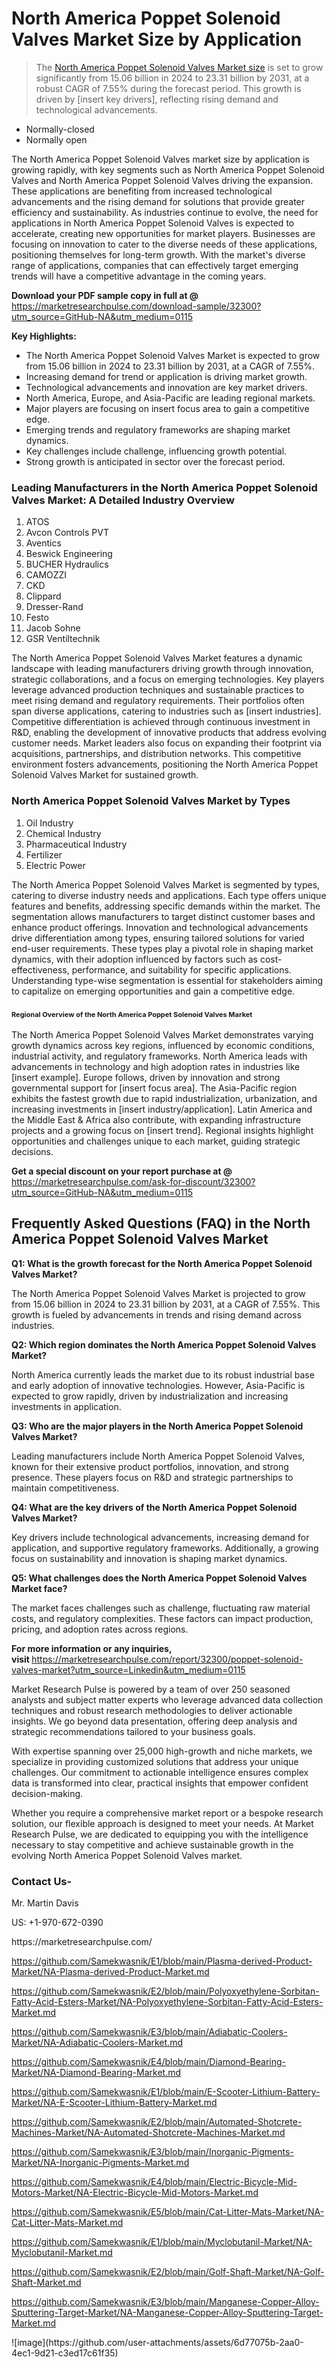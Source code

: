 <h1>North America Poppet Solenoid Valves Market&nbsp;Size by Application</h1><blockquote><p>The <a href="https://marketresearchpulse.com/download-sample/32300?utm_source=GitHub-NA&amp;utm_medium=0115">North America Poppet Solenoid Valves Market size</a> is set to grow significantly from 15.06 billion in 2024 to 23.31 billion by 2031, at a robust CAGR of 7.55% during the forecast period. This growth is driven by [insert key drivers], reflecting rising demand and technological advancements.</p></blockquote><ul><li>Normally-closed<li> Normally open</li></ul><p>The North America Poppet Solenoid Valves market size by application is growing rapidly, with key segments such as North America Poppet Solenoid Valves and North America Poppet Solenoid Valves driving the expansion. These applications are benefiting from increased technological advancements and the rising demand for solutions that provide greater efficiency and sustainability. As industries continue to evolve, the need for applications in North America Poppet Solenoid Valves is expected to accelerate, creating new opportunities for market players. Businesses are focusing on innovation to cater to the diverse needs of these applications, positioning themselves for long-term growth. With the market's diverse range of applications, companies that can effectively target emerging trends will have a competitive advantage in the coming years.</p><p><strong>Download your PDF sample copy in full at @ </strong><a href="https://marketresearchpulse.com/download-sample/32300?utm_source=GitHub-NA&amp;utm_medium=0115">https://marketresearchpulse.com/download-sample/32300?utm_source=GitHub-NA&amp;utm_medium=0115</a></p><p><strong>Key Highlights: </strong></p><ul><li>The North America Poppet Solenoid Valves Market is expected to grow from 15.06 billion in 2024 to 23.31 billion by 2031, at a CAGR of 7.55%.</li><li>Increasing demand for trend or application is driving market growth.</li><li>Technological advancements and innovation are key market drivers.</li><li>North America, Europe, and Asia-Pacific are leading regional markets.</li><li>Major players are focusing on insert focus area to gain a competitive edge.</li><li>Emerging trends and regulatory frameworks are shaping market dynamics.</li><li>Key challenges include challenge, influencing growth potential.</li><li>Strong growth is anticipated in sector over the forecast period.</li></ul><h3>Leading Manufacturers in the North America Poppet Solenoid Valves Market: A Detailed Industry Overview</h3><ol><li>ATOS</li><li>Avcon Controls PVT</li><li>Aventics</li><li>Beswick Engineering</li><li>BUCHER Hydraulics</li><li>CAMOZZI</li><li>CKD</li><li>Clippard</li><li>Dresser-Rand</li><li>Festo</li><li>Jacob Sohne</li><li>GSR Ventiltechnik</li></ol><div class="flex max-w-full flex-col flex-grow"><div class="min-h-8 text-message flex w-full flex-col items-end gap-2 whitespace-normal break-words [.text-message+&amp;]:mt-5" dir="auto" data-message-author-role="assistant" data-message-id="fd8432e4-4910-450d-b182-61b7bfb0a01f" data-message-model-slug="gpt-4o"><div class="flex w-full flex-col gap-1 empty:hidden first:pt-[3px]"><div class="markdown prose w-full break-words dark:prose-invert light"><p>The North America Poppet Solenoid Valves Market features a dynamic landscape with leading manufacturers driving growth through innovation, strategic collaborations, and a focus on emerging technologies. Key players leverage advanced production techniques and sustainable practices to meet rising demand and regulatory requirements. Their portfolios often span diverse applications, catering to industries such as [insert industries]. Competitive differentiation is achieved through continuous investment in R&amp;D, enabling the development of innovative products that address evolving customer needs. Market leaders also focus on expanding their footprint via acquisitions, partnerships, and distribution networks. This competitive environment fosters advancements, positioning the North America Poppet Solenoid Valves Market for sustained growth.</p></div></div></div></div><h3>North America Poppet Solenoid Valves Market by Types</h3><ol><li>Oil Industry<li> Chemical Industry<li> Pharmaceutical Industry<li> Fertilizer<li> Electric Power</li></ol><div class="flex max-w-full flex-col flex-grow"><div class="min-h-8 text-message flex w-full flex-col items-end gap-2 whitespace-normal break-words [.text-message+&amp;]:mt-5" dir="auto" data-message-author-role="assistant" data-message-id="084470be-0bb7-4664-bddf-5156b4f41249" data-message-model-slug="gpt-4o-mini"><div class="flex w-full flex-col gap-1 empty:hidden first:pt-[3px]"><div class="markdown prose w-full break-words dark:prose-invert light"><p>The North America Poppet Solenoid Valves Market is segmented by types, catering to diverse industry needs and applications. Each type offers unique features and benefits, addressing specific demands within the market. The segmentation allows manufacturers to target distinct customer bases and enhance product offerings. Innovation and technological advancements drive differentiation among types, ensuring tailored solutions for varied end-user requirements. These types play a pivotal role in shaping market dynamics, with their adoption influenced by factors such as cost-effectiveness, performance, and suitability for specific applications. Understanding type-wise segmentation is essential for stakeholders aiming to capitalize on emerging opportunities and gain a competitive edge.</p></div></div></div></div><h3><span style="font-size: 11px;">Regional Overview of the North America Poppet Solenoid Valves Market</span></h3><div class="flex max-w-full flex-col flex-grow"><div class="min-h-8 text-message flex w-full flex-col items-end gap-2 whitespace-normal break-words [.text-message+&amp;]:mt-5" dir="auto" data-message-author-role="assistant" data-message-id="e9038762-ce64-4e30-91c9-9bd413514231" data-message-model-slug="gpt-4o-mini"><div class="flex w-full flex-col gap-1 empty:hidden first:pt-[3px]"><div class="markdown prose w-full break-words dark:prose-invert light"><p>The North America Poppet Solenoid Valves Market demonstrates varying growth dynamics across key regions, influenced by economic conditions, industrial activity, and regulatory frameworks. North America leads with advancements in technology and high adoption rates in industries like [insert example]. Europe follows, driven by innovation and strong governmental support for [insert focus area]. The Asia-Pacific region exhibits the fastest growth due to rapid industrialization, urbanization, and increasing investments in [insert industry/application]. Latin America and the Middle East &amp; Africa also contribute, with expanding infrastructure projects and a growing focus on [insert trend]. Regional insights highlight opportunities and challenges unique to each market, guiding strategic decisions.</p></div></div></div></div><p><strong>Get a special discount on your report purchase at @ </strong><a href="https://marketresearchpulse.com/ask-for-discount/32300?utm_source=GitHub-NA&amp;utm_medium=0115">https://marketresearchpulse.com/ask-for-discount/32300?utm_source=GitHub-NA&amp;utm_medium=0115</a></p><h2>Frequently Asked Questions (FAQ) in the North America Poppet Solenoid Valves Market</h2><p><strong>Q1: What is the growth forecast for the North America Poppet Solenoid Valves Market?</strong></p><p>The North America Poppet Solenoid Valves Market is projected to grow from 15.06 billion in 2024 to 23.31 billion by 2031, at a CAGR of 7.55%. This growth is fueled by advancements in trends and rising demand across industries.</p><p><strong>Q2: Which region dominates the North America Poppet Solenoid Valves Market?</strong></p><p>North America currently leads the market due to its robust industrial base and early adoption of innovative technologies. However, Asia-Pacific is expected to grow rapidly, driven by industrialization and increasing investments in application.</p><p><strong>Q3: Who are the major players in the North America Poppet Solenoid Valves Market?</strong></p><p>Leading manufacturers include North America Poppet Solenoid Valves, known for their extensive product portfolios, innovation, and strong presence. These players focus on R&amp;D and strategic partnerships to maintain competitiveness.</p><p><strong>Q4: What are the key drivers of the North America Poppet Solenoid Valves Market?</strong></p><p>Key drivers include technological advancements, increasing demand for application, and supportive regulatory frameworks. Additionally, a growing focus on sustainability and innovation is shaping market dynamics.</p><p><strong>Q5: What challenges does the North America Poppet Solenoid Valves Market face?</strong></p><p>The market faces challenges such as challenge, fluctuating raw material costs, and regulatory complexities. These factors can impact production, pricing, and adoption rates across regions.</p><p><strong>For more information or any inquiries, visit&nbsp;</strong><a href="https://marketresearchpulse.com/report/32300/poppet-solenoid-valves-market?utm_source=Linkedin&utm_medium=0115">https://marketresearchpulse.com/report/32300/poppet-solenoid-valves-market?utm_source=Linkedin&utm_medium=0115</a></p><p>Market Research Pulse is powered by a team of over 250 seasoned analysts and subject matter experts who leverage advanced data collection techniques and robust research methodologies to deliver actionable insights. We go beyond data presentation, offering deep analysis and strategic recommendations tailored to your business goals.</p><p>With expertise spanning over 25,000 high-growth and niche markets, we specialize in providing customized solutions that address your unique challenges. Our commitment to actionable intelligence ensures complex data is transformed into clear, practical insights that empower confident decision-making.</p><p>Whether you require a comprehensive market report or a bespoke research solution, our flexible approach is designed to meet your needs. At Market Research Pulse, we are dedicated to equipping you with the intelligence necessary to stay competitive and achieve sustainable growth in the evolving North America Poppet Solenoid Valves market.</p><h3><strong>Contact Us-</strong></h3><p>Mr. Martin Davis</p><p>US: +1-970-672-0390</p><p>https://marketresearchpulse.com/</p><p><a href="https://github.com/Samekwasnik/E1/blob/main/Plasma-derived-Product-Market/NA-Plasma-derived-Product-Market.md">https://github.com/Samekwasnik/E1/blob/main/Plasma-derived-Product-Market/NA-Plasma-derived-Product-Market.md</a></p><p><a href="https://github.com/Samekwasnik/E2/blob/main/Polyoxyethylene-Sorbitan-Fatty-Acid-Esters-Market/NA-Polyoxyethylene-Sorbitan-Fatty-Acid-Esters-Market.md">https://github.com/Samekwasnik/E2/blob/main/Polyoxyethylene-Sorbitan-Fatty-Acid-Esters-Market/NA-Polyoxyethylene-Sorbitan-Fatty-Acid-Esters-Market.md</a></p><p><a href="https://github.com/Samekwasnik/E3/blob/main/Adiabatic-Coolers-Market/NA-Adiabatic-Coolers-Market.md">https://github.com/Samekwasnik/E3/blob/main/Adiabatic-Coolers-Market/NA-Adiabatic-Coolers-Market.md</a></p><p><a href="https://github.com/Samekwasnik/E4/blob/main/Diamond-Bearing-Market/NA-Diamond-Bearing-Market.md">https://github.com/Samekwasnik/E4/blob/main/Diamond-Bearing-Market/NA-Diamond-Bearing-Market.md</a></p><p><a href="https://github.com/Samekwasnik/E1/blob/main/E-Scooter-Lithium-Battery-Market/NA-E-Scooter-Lithium-Battery-Market.md">https://github.com/Samekwasnik/E1/blob/main/E-Scooter-Lithium-Battery-Market/NA-E-Scooter-Lithium-Battery-Market.md</a></p><p><a href="https://github.com/Samekwasnik/E2/blob/main/Automated-Shotcrete-Machines-Market/NA-Automated-Shotcrete-Machines-Market.md">https://github.com/Samekwasnik/E2/blob/main/Automated-Shotcrete-Machines-Market/NA-Automated-Shotcrete-Machines-Market.md</a></p><p><a href="https://github.com/Samekwasnik/E3/blob/main/Inorganic-Pigments-Market/NA-Inorganic-Pigments-Market.md">https://github.com/Samekwasnik/E3/blob/main/Inorganic-Pigments-Market/NA-Inorganic-Pigments-Market.md</a></p><p><a href="https://github.com/Samekwasnik/E4/blob/main/Electric-Bicycle-Mid-Motors-Market/NA-Electric-Bicycle-Mid-Motors-Market.md">https://github.com/Samekwasnik/E4/blob/main/Electric-Bicycle-Mid-Motors-Market/NA-Electric-Bicycle-Mid-Motors-Market.md</a></p><p><a href="https://github.com/Samekwasnik/E5/blob/main/Cat-Litter-Mats-Market/NA-Cat-Litter-Mats-Market.md">https://github.com/Samekwasnik/E5/blob/main/Cat-Litter-Mats-Market/NA-Cat-Litter-Mats-Market.md</a></p><p><a href="https://github.com/Samekwasnik/E1/blob/main/Myclobutanil-Market/NA-Myclobutanil-Market.md">https://github.com/Samekwasnik/E1/blob/main/Myclobutanil-Market/NA-Myclobutanil-Market.md</a></p><p><a href="https://github.com/Samekwasnik/E2/blob/main/Golf-Shaft-Market/NA-Golf-Shaft-Market.md">https://github.com/Samekwasnik/E2/blob/main/Golf-Shaft-Market/NA-Golf-Shaft-Market.md</a></p><p><a href="https://github.com/Samekwasnik/E3/blob/main/Manganese-Copper-Alloy-Sputtering-Target-Market/NA-Manganese-Copper-Alloy-Sputtering-Target-Market.md">https://github.com/Samekwasnik/E3/blob/main/Manganese-Copper-Alloy-Sputtering-Target-Market/NA-Manganese-Copper-Alloy-Sputtering-Target-Market.md</a></p>
![image](https://github.com/user-attachments/assets/6d77075b-2aa0-4ec1-9d21-c3ed17c61f35)
